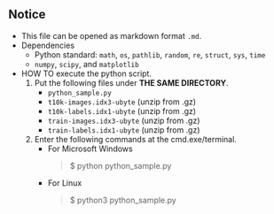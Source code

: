 ## Notice
- This file can be opened as markdown format `.md`.
- Dependencies
    - Python standard: `math`, `os`, `pathlib`, `random`, `re`, `struct`, `sys`, `time`
    - `numpy`, `scipy`, and `matplotlib`
- HOW TO execute the python script.
    1. Put the following files under **THE SAME DIRECTORY**.
        - `python_sample.py`
        - `t10k-images.idx3-ubyte`  (unzip from .gz)
        - `t10k-labels.idx1-ubyte`  (unzip from .gz)
        - `train-images.idx3-ubyte` (unzip from .gz)
        - `train-labels.idx1-ubyte` (unzip from .gz)
    2. Enter the following commands at the cmd.exe/terminal.
        - For Microsoft Windows
        	> $ python python_sample.py
        - For Linux
        	> $ python3 python_sample.py